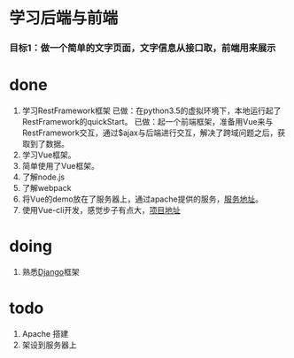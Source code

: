 # 学习后端与前端

### 目标1：做一个简单的文字页面，文字信息从接口取，前端用来展示

# done
1. 学习RestFramework框架
已做：在python3.5的虚拟环境下，本地运行起了RestFramework的quickStart。
已做：起一个前端框架，准备用Vue来与RestFramework交互，通过$ajax与后端进行交互，解决了跨域问题之后，获取到了数据。
2. 学习Vue框架。
3. 简单使用了Vue框架。
4. 了解node.js
5. 了解webpack
6. 将Vue的demo放在了服务器上，通过apache提供的服务，[服务地址](http://107.182.186.4/index.html)。
7. 使用Vue-cli开发，感觉步子有点大，[项目地址](https://github.com/jokerYellow/LearningVue.git)
# doing
1. 熟悉[Django](https://www.djangoproject.com)框架

# todo
1. Apache 搭建
2. 架设到服务器上
